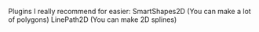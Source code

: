 Plugins I really recommend for easier:
SmartShapes2D (You can make a lot of polygons)
LinePath2D (You can make 2D splines)

